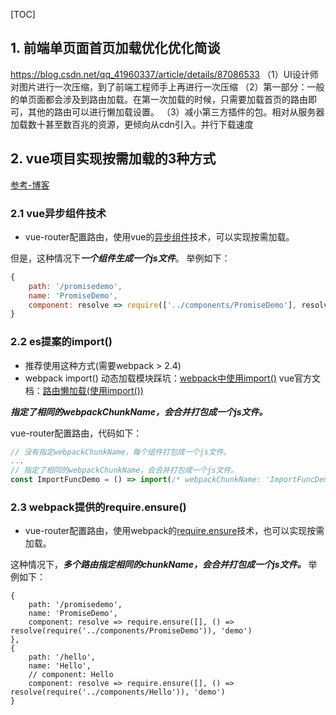 [TOC]
## 1. 前端单页面首页加载优化优化简谈
https://blog.csdn.net/qq_41960337/article/details/87086533
    （1）UI设计师对图片进行一次压缩，到了前端工程师手上再进行一次压缩
    （2）第一部分：一般的单页面都会涉及到路由加载。在第一次加载的时候，只需要加载首页的路由即可，其他的路由可以进行懒加载设置。
    （3）减小第三方插件的包。相对从服务器加载数十甚至数百兆的资源，更倾向从cdn引入。并行下载速度

## 2. vue项目实现按需加载的3种方式 ##

[参考-博客](https://segmentfault.com/a/1190000011519350)

### 2.1 vue异步组件技术 ###

- vue-router配置路由，使用vue的[异步组件](https://cn.vuejs.org/v2/guide/components.html#%E5%BC%82%E6%AD%A5%E7%BB%84%E4%BB%B6)技术，可以实现按需加载。

但是，这种情况下***一个组件生成一个js文件***。
举例如下：

```js
{
    path: '/promisedemo',
    name: 'PromiseDemo',
    component: resolve => require(['../components/PromiseDemo'], resolve)
}
```

### 2.2 es提案的import() ###

- 推荐使用这种方式(需要webpack > 2.4)
- webpack import() 动态加载模块踩坑：[webpack中使用import()](<https://segmentfault.com/a/1190000015648036>)
  vue官方文档：[路由懒加载(使用import())](https://router.vuejs.org/zh-cn/advanced/lazy-loading.html)

***指定了相同的webpackChunkName，会合并打包成一个js文件。***

vue-router配置路由，代码如下：

```js
// 没有指定webpackChunkName，每个组件打包成一个js文件。
...
// 指定了相同的webpackChunkName，会合并打包成一个js文件。
const ImportFuncDemo = () => import(/* webpackChunkName: 'ImportFuncDemo' */ '../components/ImportFuncDemo')
```

### 2.3 webpack提供的require.ensure() ###

- vue-router配置路由，使用webpack的[require.ensure](https://doc.webpack-china.org/api/module-methods#require-ensure)技术，也可以实现按需加载。

这种情况下，***多个路由指定相同的chunkName，会合并打包成一个js文件。***
举例如下：

```
{
    path: '/promisedemo',
    name: 'PromiseDemo',
    component: resolve => require.ensure([], () => resolve(require('../components/PromiseDemo')), 'demo')
},
{
    path: '/hello',
    name: 'Hello',
    // component: Hello
    component: resolve => require.ensure([], () => resolve(require('../components/Hello')), 'demo')
}
```



